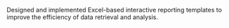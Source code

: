 Designed and implemented Excel-based interactive reporting templates to improve the efficiency of data retrieval and analysis.
